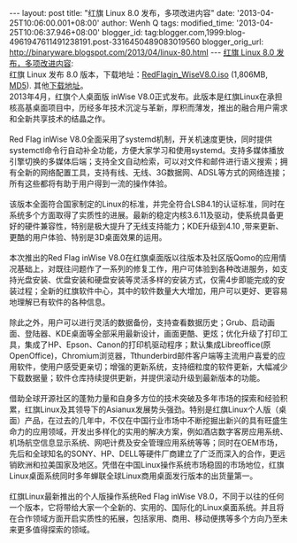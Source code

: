 --- layout: post title: "红旗 Linux 8.0 发布，多项改进内容" date:
'2013-04-25T10:06:00.001+08:00' author: Wenh Q tags: modified\_time:
'2013-04-25T10:06:37.946+08:00' blogger\_id:
tag:blogger.com,1999:blog-4961947611491238191.post-3316450489083019560
blogger\_orig\_url: http://binaryware.blogspot.com/2013/04/linux-80.html
--- [红旗 Linux 8.0
发布，多项改进内容](http://www.oschina.net/news/39901/red-flag-linux-8-0):\
红旗 Linux 发布 8.0
版本，下载地址：[RedFlagin\_WiseV8.0.iso](ftp://ftp.redflag-linux.com/pub/redflag/inwise/RedFlagin_WiseV8.0-20130401.1305.iso)
(1,806MB,
[MD5](ftp://ftp.redflag-linux.com/pub/redflag/inwise/RedFlagin_WiseV8.0-20130401.1305.iso.md5sum)).
其他[下载地址](http://www.redflag-linux.com/d/iso/1000001220.html)。\
2013年4月，红旗个人桌面版 inWise
V8.0正式发布。此版本是红旗Linux在承担核高基桌面项目中，历经多年技术沉淀与革新，厚积而薄发，推出的融合用户需求和全新共享技术的结晶之作。\
\
Red Flag inWise
V8.0全面采用了systemd机制，开关机速度更快，同时提供systemctl命令行自动补全功能，方便大家学习和使用systemd。支持多媒体播放引擎切换的多媒体后端；支持全文自动检索，可以对文件和邮件进行语义搜索；拥有全新的网络配置工具，支持有线、无线、3G数据网、ADSL等方式的网络连接；所有这些都将有助于用户得到一流的操作体验。\
\
该版本全面符合国家制定的Linux的标准，并完全符合LSB4.1的认证标准，同时在系统多个方面取得了实质性的进展。最新的稳定内核3.6.11及驱动，使系统具备更好的硬件兼容性，特别是极大提升了无线支持能力；KDE升级到4.10
,带来更新、更酷的用户体验、特别是3D桌面效果的运用。\
\
本次推出的Red Flag inWise
V8.0在红旗桌面版以往版本及社区版Qomo的应用情况基础上，对既往问题作了一系列的修复工作，用户可体验到各种改进服务，如支持光盘安装、优盘安装和硬盘安装等灵活多样的安装方式，仅需4步即能完成的安装过程；全新的红旗软件中心，其中的软件数量大大增加，用户可以更好、更容易地理解已有软件的各种信息。\
\
除此之外，用户可以进行灵活的数据备份，支持查看数据历史；Grub、启动画面、登陆器、KDE桌面等全部采用最新设计，画面更酷、更炫；优化升级了打印工具，集成了HP、Epson、Canon的打印机驱动程序；默认集成Libreoffice(原
OpenOffice)，Chromium浏览器，Tthunderbird邮件客户端等主流用户喜爱的应用软件，使用户感受更亲切；增强的更新系统，支持细粒度的软件更新，大幅减少下载数据量；软件仓库持续提供更新，并提供滚动升级到最新版本的功能。\
\
借助全球开源社区的蓬勃力量和自身多方位的技术突破及多年市场的探索和经验积累，红旗Linux及其领导下的Asianux发展势头强劲。特别是红旗Linux个人版（桌面）产品，在过去的几年中，不仅在中国行业市场中不断挖掘出新兴的具有旺盛生命力的应用领域，开发出多样化的实用的解决方案，例如酒店数字客房应用系统、机场航空信息显示系统、网吧计费及安全管理应用系统等等；同时在OEM市场，先后和全球知名的SONY、HP、DELL等硬件厂商建立了广泛而深入的合作，更远销欧洲和拉美国家及地区。凭借在中国Linux操作系统市场稳固的市场地位，红旗Linux桌面系统同时多年蝉联全球Linux商用桌面发行版本的出货量第一。\
\
红旗Linux最新推出的个人版操作系统Red Flag inWise
V8.0，不同于以往的任何一个版本，它将带给大家一个全新的、实用的、国际化的Linux桌面系统。并且将在合作领域方面开启实质性的拓展，包括家用、商用、移动便携等多个方向乃至未来更多值得探索的领域。
